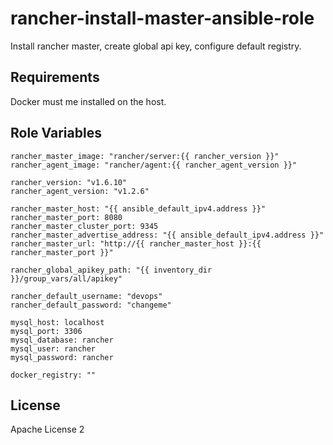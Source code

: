 # rancher-install-master-ansible-role

Install rancher master, create global api key, configure default registry.


Requirements
------------
Docker must me installed on the host.

Role Variables
--------------

```
rancher_master_image: "rancher/server:{{ rancher_version }}"
rancher_agent_image: "rancher/agent:{{ rancher_agent_version }}"

rancher_version: "v1.6.10"
rancher_agent_version: "v1.2.6"

rancher_master_host: "{{ ansible_default_ipv4.address }}"
rancher_master_port: 8080
rancher_master_cluster_port: 9345
rancher_master_advertise_address: "{{ ansible_default_ipv4.address }}"
rancher_master_url: "http://{{ rancher_master_host }}:{{ rancher_master_port }}"

rancher_global_apikey_path: "{{ inventory_dir }}/group_vars/all/apikey"

rancher_default_username: "devops"
rancher_default_password: "changeme"

mysql_host: localhost
mysql_port: 3306
mysql_database: rancher
mysql_user: rancher
mysql_password: rancher

docker_registry: ""
```
License
-------

Apache License 2
